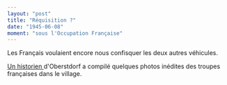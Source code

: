 ```yaml
---
layout: "post"
title: "Réquisition ?"
date: "1945-06-08"
moment: "sous l'Occupation Française"
---
```


Les Français voulaient encore nous confisquer les deux autres véhicules.


<div class="histoire"></div>

<div class="commentaire"><a href="http://www.huimat.de/oberstdorf-mai-1945.html"> Un historien </a>d'Oberstdorf a compilé quelques photos inédites des troupes françaises dans le village.</div>